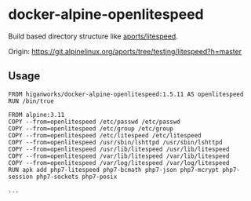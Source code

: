 # docker-alpine-openlitespeed

Build based directory structure like [aports/litespeed](https://pkgs.alpinelinux.org/package/edge/testing/x86/litespeed).

Origin: https://git.alpinelinux.org/aports/tree/testing/litespeed?h=master


## Usage

```
FROM higanworks/docker-alpine-openlitespeed:1.5.11 AS openlitespeed
RUN /bin/true

FROM alpine:3.11
COPY --from=openlitespeed /etc/passwd /etc/passwd
COPY --from=openlitespeed /etc/group /etc/group
COPY --from=openlitespeed /etc/litespeed /etc/litespeed
COPY --from=openlitespeed /usr/sbin/lshttpd /usr/sbin/lshttpd
COPY --from=openlitespeed /usr/lib/litespeed /usr/lib/litespeed
COPY --from=openlitespeed /var/lib/litespeed /var/lib/litespeed
COPY --from=openlitespeed /var/log/litespeed /var/log/litespeed
RUN apk add php7-litespeed php7-bcmath php7-json php7-mcrypt php7-session php7-sockets php7-posix

...
```
